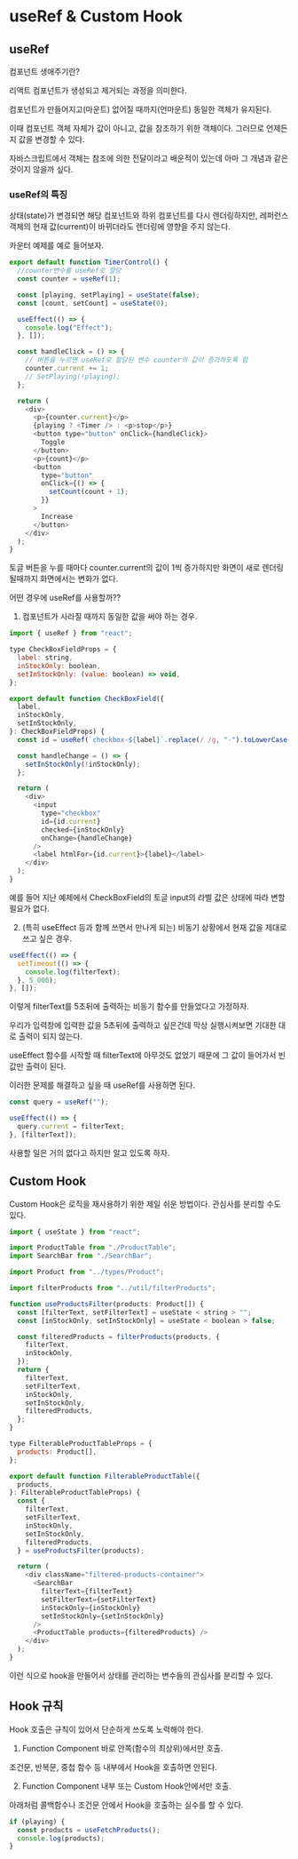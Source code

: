 # useRef & Custom Hook

## useRef

컴포넌트 생애주기란?

리액트 컴포넌트가 생성되고 제거되는 과정을 의미한다.

컴포넌트가 만들어지고(마운트) 없어질 때까지(언마운트) 동일한 객체가 유지된다.

이때 컴포넌트 객체 자체가 값이 아니고, 값을 참조하기 위한 객체이다. 그러므로 언제든지 값을 변경할 수 있다.

자바스크립트에서 객체는 참조에 의한 전달이라고 배운적이 있는데 아마 그 개념과 같은 것이지 않을까 싶다.

### useRef의 특징

상태(state)가 변경되면 해당 컴포넌트와 하위 컴포넌트를 다시 렌더링하지만, 레퍼런스 객체의 현재 값(current)이 바뀌더라도 렌더링에 영향을 주지 않는다.

카운터 예제를 예로 들어보자.

```javascript
export default function TimerControl() {
  //counter변수를 useRef로 할당
  const counter = useRef(1);

  const [playing, setPlaying] = useState(false);
  const [count, setCount] = useState(0);

  useEffect(() => {
    console.log("Effect");
  }, []);

  const handleClick = () => {
    // 버튼을 누르면 useRef로 할당된 변수 counter의 값이 증가하도록 함
    counter.current += 1;
    // SetPlaying(!playing);
  };

  return (
    <div>
      <p>{counter.current}</p>
      {playing ? <Timer /> : <p>stop</p>}
      <button type="button" onClick={handleClick}>
        Toggle
      </button>
      <p>{count}</p>
      <button
        type="button"
        onClick={() => {
          setCount(count + 1);
        }}
      >
        Increase
      </button>
    </div>
  );
}
```

토글 버튼을 누를 때마다 counter.current의 값이 1씩 증가하지만 화면이 새로 렌더링 될때까지 화면에서는 변화가 없다.

어떤 경우에 useRef를 사용할까??

1. 컴포넌트가 사라질 때까지 동일한 값을 써야 하는 경우.

```javascript
import { useRef } from "react";

type CheckBoxFieldProps = {
  label: string,
  inStockOnly: boolean,
  setInStockOnly: (value: boolean) => void,
};

export default function CheckBoxField({
  label,
  inStockOnly,
  setInStockOnly,
}: CheckBoxFieldProps) {
  const id = useRef(`checkbox-${label}`.replace(/ /g, "-").toLowerCase());

  const handleChange = () => {
    setInStockOnly(!inStockOnly);
  };

  return (
    <div>
      <input
        type="checkbox"
        id={id.current}
        checked={inStockOnly}
        onChange={handleChange}
      />
      <label htmlFor={id.current}>{label}</label>
    </div>
  );
}
```

예를 들어 지난 예제에서 CheckBoxField의 토글 input의 라벨 값은 상태에 따라 변할 필요가 없다.

2. (특히 useEffect 등과 함께 쓰면서 만나게 되는) 비동기 상황에서 현재 값을 제대로 쓰고 싶은 경우.

```javascript
useEffect(() => {
  setTimeout(() => {
    console.log(filterText);
  }, 5_000);
}, []);
```

이렇게 filterText를 5초뒤에 출력하는 비동기 함수를 만들었다고 가정하자.

우리가 입력창에 입력한 값을 5초뒤에 출력하고 싶은건데 막상 실행시켜보면 기대한 대로 출력이 되지 않는다.

useEffect 함수를 시작할 때 filterText에 아무것도 없었기 때문에 그 값이 들어가서 빈 값만 출력이 된다.

이러한 문제를 해결하고 싶을 때 useRef를 사용하면 된다.

```javascript
const query = useRef("");

useEffect(() => {
  query.current = filterText;
}, [filterText]);
```

사용할 일은 거의 없다고 하지만 알고 있도록 하자.

## Custom Hook

Custom Hook은 로직을 재사용하기 위한 제일 쉬운 방법이다. 관심사를 분리할 수도 있다.

```javascript
import { useState } from "react";

import ProductTable from "./ProductTable";
import SearchBar from "./SearchBar";

import Product from "../types/Product";

import filterProducts from "../util/filterProducts";

function useProductsFilter(products: Product[]) {
  const [filterText, setFilterText] = useState < string > "";
  const [inStockOnly, setInStockOnly] = useState < boolean > false;

  const filteredProducts = filterProducts(products, {
    filterText,
    inStockOnly,
  });
  return {
    filterText,
    setFilterText,
    inStockOnly,
    setInStockOnly,
    filteredProducts,
  };
}

type FilterableProductTableProps = {
  products: Product[],
};

export default function FilterableProductTable({
  products,
}: FilterableProductTableProps) {
  const {
    filterText,
    setFilterText,
    inStockOnly,
    setInStockOnly,
    filteredProducts,
  } = useProductsFilter(products);

  return (
    <div className="filtered-products-container">
      <SearchBar
        filterText={filterText}
        setFilterText={setFilterText}
        inStockOnly={inStockOnly}
        setInStockOnly={setInStockOnly}
      />
      <ProductTable products={filteredProducts} />
    </div>
  );
}
```

이런 식으로 hook을 만들어서 상태를 관리하는 변수들의 관심사를 분리할 수 있다.

## Hook 규칙

Hook 호출은 규칙이 있어서 단순하게 쓰도록 노력해야 한다.

1. Function Component 바로 안쪽(함수의 최상위)에서만 호출.

조건문, 반복문, 중첩 함수 등 내부에서 Hook을 호출하면 안된다.

2. Function Component 내부 또는 Custom Hook안에서만 호출.

아래처럼 콜백함수나 조건문 안에서 Hook을 호출하는 실수를 할 수 있다.

```javascript
if (playing) {
  const products = useFetchProducts();
  console.log(products);
}
```
